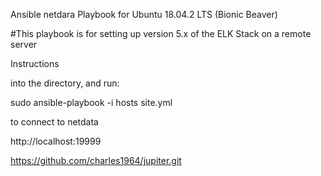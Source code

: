 Ansible netdara Playbook for Ubuntu 18.04.2 LTS (Bionic Beaver)

#This playbook is for setting up version 5.x of the ELK Stack on a remote server

Instructions

into the directory, and run:

sudo ansible-playbook -i hosts site.yml

to connect to netdata

http://localhost:19999

https://github.com/charles1964/jupiter.git
